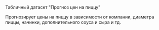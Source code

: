 Табличный датасет "Прогноз цен на пиццу"

Прогнозирует цены на пиццу в зависимости от компании, диаметра пиццы, начинки, дополнительного соуса и сыра и тд.
